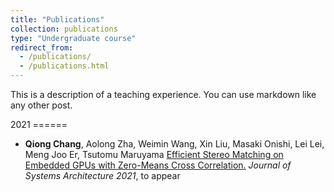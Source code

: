 ```yaml
---
title: "Publications"
collection: publications
type: "Undergraduate course"
redirect_from: 
  - /publications/
  - /publications.html
---
```


This is a description of a teaching experience. You can use markdown like any other post.

2021 ====== 

* **Qiong Chang**, Aolong Zha, Weimin Wang, Xin Liu, Masaki Onishi, Lei Lei,
Meng Joo Er, Tsutomu Maruyama
<ins>Efficient Stereo Matching on Embedded GPUs with Zero-Means Cross Correlation.</ins>
_Journal of Systems Architecture 2021_, to appear 